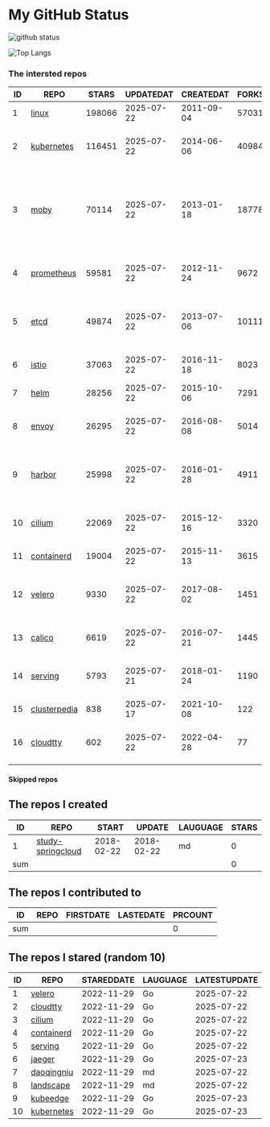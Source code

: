 # My GitHub Status

<img src="https://github-readme-stats-1.yihong0618.vercel.app/api?username=daoqingniu&show_icons=true&&&hide_title=true&count_private=true" alt="github status" />

![Top Langs](https://github-readme-stats-1.yihong0618.vercel.app/api/top-langs/?username=daoqingniu&layout=compact)

<!--START_SECTION:github_repos-->
### The intersted repos
| ID |                              REPO                               | STARS  | UPDATEDAT  | CREATEDAT  | FORKSCOUNT |                                                DESCRIPTIONS                                                |
|----|-----------------------------------------------------------------|--------|------------|------------|------------|------------------------------------------------------------------------------------------------------------|
|  1 | [linux](https://github.com/torvalds/linux)                      | 198066 | 2025-07-22 | 2011-09-04 |      57031 | Linux kernel source tree                                                                                   |
|  2 | [kubernetes](https://github.com/kubernetes/kubernetes)          | 116451 | 2025-07-22 | 2014-06-06 |      40984 | Production-Grade Container Scheduling and Management                                                       |
|  3 | [moby](https://github.com/moby/moby)                            |  70114 | 2025-07-22 | 2013-01-18 |      18778 | The Moby Project - a collaborative project for the container ecosystem to assemble container-based systems |
|  4 | [prometheus](https://github.com/prometheus/prometheus)          |  59581 | 2025-07-22 | 2012-11-24 |       9672 | The Prometheus monitoring system and time series database.                                                 |
|  5 | [etcd](https://github.com/etcd-io/etcd)                         |  49874 | 2025-07-22 | 2013-07-06 |      10111 | Distributed reliable key-value store for the most critical data of a distributed system                    |
|  6 | [istio](https://github.com/istio/istio)                         |  37063 | 2025-07-22 | 2016-11-18 |       8023 | Connect, secure, control, and observe services.                                                            |
|  7 | [helm](https://github.com/helm/helm)                            |  28256 | 2025-07-22 | 2015-10-06 |       7291 | The Kubernetes Package Manager                                                                             |
|  8 | [envoy](https://github.com/envoyproxy/envoy)                    |  26295 | 2025-07-22 | 2016-08-08 |       5014 | Cloud-native high-performance edge/middle/service proxy                                                    |
|  9 | [harbor](https://github.com/goharbor/harbor)                    |  25998 | 2025-07-22 | 2016-01-28 |       4911 | An open source trusted cloud native registry project that stores, signs, and scans content.                |
| 10 | [cilium](https://github.com/cilium/cilium)                      |  22069 | 2025-07-22 | 2015-12-16 |       3320 | eBPF-based Networking, Security, and Observability                                                         |
| 11 | [containerd](https://github.com/containerd/containerd)          |  19004 | 2025-07-22 | 2015-11-13 |       3615 | An open and reliable container runtime                                                                     |
| 12 | [velero](https://github.com/vmware-tanzu/velero)                |   9330 | 2025-07-22 | 2017-08-02 |       1451 | Backup and migrate Kubernetes applications and their persistent volumes                                    |
| 13 | [calico](https://github.com/projectcalico/calico)               |   6619 | 2025-07-22 | 2016-07-21 |       1445 | Cloud native networking and network security                                                               |
| 14 | [serving](https://github.com/knative/serving)                   |   5793 | 2025-07-21 | 2018-01-24 |       1190 | Kubernetes-based, scale-to-zero, request-driven compute                                                    |
| 15 | [clusterpedia](https://github.com/clusterpedia-io/clusterpedia) |    838 | 2025-07-17 | 2021-10-08 |        122 | The Encyclopedia of Kubernetes clusters                                                                    |
| 16 | [cloudtty](https://github.com/cloudtty/cloudtty)                |    602 | 2025-07-22 | 2022-04-28 |         77 | A Friendly Kubernetes CloudShell (Web Terminal) !                                                          |



#### Skipped repos
<!--END_SECTION:github_repos-->

<!--START_SECTION:my_github-->
## The repos I created
| ID  |                                 REPO                                 |   START    |   UPDATE   | LAUGUAGE | STARS |
|-----|----------------------------------------------------------------------|------------|------------|----------|-------|
|   1 | [study-springcloud](https://github.com/daoqingniu/study-springcloud) | 2018-02-22 | 2018-02-22 | md       |     0 |
| sum |                                                                      |            |            |          |     0 |

## The repos I contributed to
| ID  | REPO | FIRSTDATE | LASTEDATE | PRCOUNT |
|-----|------|-----------|-----------|---------|
| sum |      |           |           |       0 |

## The repos I stared (random 10)
| ID |                          REPO                          | STAREDDATE | LAUGUAGE | LATESTUPDATE |
|----|--------------------------------------------------------|------------|----------|--------------|
|  1 | [velero](https://github.com/vmware-tanzu/velero)       | 2022-11-29 | Go       | 2025-07-22   |
|  2 | [cloudtty](https://github.com/cloudtty/cloudtty)       | 2022-11-29 | Go       | 2025-07-22   |
|  3 | [cilium](https://github.com/cilium/cilium)             | 2022-11-29 | Go       | 2025-07-22   |
|  4 | [containerd](https://github.com/containerd/containerd) | 2022-11-29 | Go       | 2025-07-22   |
|  5 | [serving](https://github.com/knative/serving)          | 2022-11-29 | Go       | 2025-07-22   |
|  6 | [jaeger](https://github.com/jaegertracing/jaeger)      | 2022-11-29 | Go       | 2025-07-23   |
|  7 | [daoqingniu](https://github.com/daoqingniu/daoqingniu) | 2022-11-29 | md       | 2025-07-22   |
|  8 | [landscape](https://github.com/cncf/landscape)         | 2022-11-29 | md       | 2025-07-22   |
|  9 | [kubeedge](https://github.com/kubeedge/kubeedge)       | 2022-11-29 | Go       | 2025-07-23   |
| 10 | [kubernetes](https://github.com/kubernetes/kubernetes) | 2022-11-29 | Go       | 2025-07-23   |

<!--END_SECTION:my_github-->
